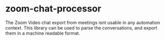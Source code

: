 # zoom-chat-processor
The Zoom Video chat export from meetings isnt usable in any automation context. This library can be used to parse the conversations, and export them in a machine readable format.
